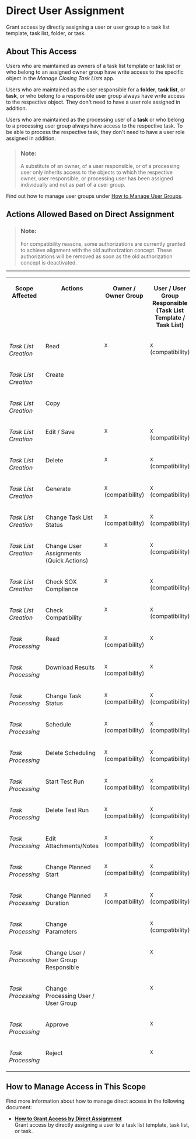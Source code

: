 <!-- loiof96b217748304780966e86b8063dc41d -->

# Direct User Assignment

Grant access by directly assigning a user or user group to a task list template, task list, folder, or task.



<a name="loiof96b217748304780966e86b8063dc41d__section_c1c_t5v_rrb"/>

## About This Access

Users who are maintained as owners of a task list template or task list or who belong to an assigned owner group have write access to the specific object in the *Manage Closing Task Lists* app.

Users who are maintained as the user responsible for a **folder**, **task list**, or **task**, or who belong to a responsible user group always have write access to the respective object. They don't need to have a user role assigned in addition.

Users who are maintained as the processing user of a **task** or who belong to a processing user group always have access to the respective task. To be able to process the respective task, they don't need to have a user role assigned in addition.

> ### Note:  
> A substitute of an owner, of a user responsible, or of a processing user only inherits access to the objects to which the respective owner, user responsible, or processing user has been assigned individually and not as part of a user group.

Find out how to manage user groups under [How to Manage User Groups](how-to-manage-user-groups-6d5d683.md).



<a name="loiof96b217748304780966e86b8063dc41d__section_kjv_v5v_rrb"/>

## Actions Allowed Based on Direct Assignment

> ### Note:  
> For compatibility reasons, some authorizations are currently granted to achieve alignment with the old authorization concept. These authorizations will be removed as soon as the old authorization concept is deactivated.

****


<table>
<tr>
<th valign="top">

Scope Affected



</th>
<th valign="top">

Actions



</th>
<th valign="top">

Owner / Owner Group



</th>
<th valign="top">

User / User Group Responsible \(Task List Template / Task List\)



</th>
<th valign="top">

User / User Group Responsible \(Organizational Unit Folder\)



</th>
<th valign="top">

User / User Group Responsible \(Task\)



</th>
<th valign="top">

Processing User / User Group



</th>
</tr>
<tr>
<td valign="top">

*Task List Creation*



</td>
<td valign="top">

Read



</td>
<td valign="top">

`X`



</td>
<td valign="top">

`X` \(compatibility\)



</td>
<td valign="top">

 



</td>
<td valign="top">

 



</td>
<td valign="top">

 



</td>
</tr>
<tr>
<td valign="top">

*Task List Creation*



</td>
<td valign="top">

Create



</td>
<td valign="top">

 



</td>
<td valign="top">

 



</td>
<td valign="top">

 



</td>
<td valign="top">

 



</td>
<td valign="top">

 



</td>
</tr>
<tr>
<td valign="top">

*Task List Creation*



</td>
<td valign="top">

Copy



</td>
<td valign="top">

 



</td>
<td valign="top">

 



</td>
<td valign="top">

 



</td>
<td valign="top">

 



</td>
<td valign="top">

 



</td>
</tr>
<tr>
<td valign="top">

*Task List Creation*



</td>
<td valign="top">

Edit / Save



</td>
<td valign="top">

`X`



</td>
<td valign="top">

`X` \(compatibility\)



</td>
<td valign="top">

 



</td>
<td valign="top">

 



</td>
<td valign="top">

 



</td>
</tr>
<tr>
<td valign="top">

*Task List Creation*



</td>
<td valign="top">

Delete



</td>
<td valign="top">

`X`



</td>
<td valign="top">

`X` \(compatibility\)



</td>
<td valign="top">

 



</td>
<td valign="top">

 



</td>
<td valign="top">

 



</td>
</tr>
<tr>
<td valign="top">

*Task List Creation*



</td>
<td valign="top">

Generate



</td>
<td valign="top">

`X` \(compatibility\)



</td>
<td valign="top">

`X` \(compatibility\)



</td>
<td valign="top">

 



</td>
<td valign="top">

 



</td>
<td valign="top">

 



</td>
</tr>
<tr>
<td valign="top">

*Task List Creation*



</td>
<td valign="top">

Change Task List Status



</td>
<td valign="top">

`X` \(compatibility\)



</td>
<td valign="top">

`X` \(compatibility\)



</td>
<td valign="top">

 



</td>
<td valign="top">

 



</td>
<td valign="top">

 



</td>
</tr>
<tr>
<td valign="top">

*Task List Creation*



</td>
<td valign="top">

Change User Assignments \(Quick Actions\)



</td>
<td valign="top">

`X`



</td>
<td valign="top">

`X` \(compatibility\)



</td>
<td valign="top">

 



</td>
<td valign="top">

 



</td>
<td valign="top">

 



</td>
</tr>
<tr>
<td valign="top">

*Task List Creation*



</td>
<td valign="top">

Check SOX Compliance



</td>
<td valign="top">

`X`



</td>
<td valign="top">

`X` \(compatibility\)



</td>
<td valign="top">

 



</td>
<td valign="top">

 



</td>
<td valign="top">

 



</td>
</tr>
<tr>
<td valign="top">

*Task List Creation*



</td>
<td valign="top">

Check Compatibility



</td>
<td valign="top">

`X`



</td>
<td valign="top">

`X` \(compatibility\)



</td>
<td valign="top">

 



</td>
<td valign="top">

 



</td>
<td valign="top">

 



</td>
</tr>
<tr>
<td valign="top">

*Task Processing*



</td>
<td valign="top">

Read



</td>
<td valign="top">

`X` \(compatibility\)



</td>
<td valign="top">

`X`



</td>
<td valign="top">

`X`



</td>
<td valign="top">

`X`



</td>
<td valign="top">

`X`



</td>
</tr>
<tr>
<td valign="top">

*Task Processing*



</td>
<td valign="top">

Download Results



</td>
<td valign="top">

`X` \(compatibility\)



</td>
<td valign="top">

`X`



</td>
<td valign="top">

`X`



</td>
<td valign="top">

`X`



</td>
<td valign="top">

`X`



</td>
</tr>
<tr>
<td valign="top">

*Task Processing*



</td>
<td valign="top">

Change Task Status



</td>
<td valign="top">

`X` \(compatibility\)



</td>
<td valign="top">

`X` \(compatibility\)



</td>
<td valign="top">

`X` \(compatibility\)



</td>
<td valign="top">

`X` \(compatibility\)



</td>
<td valign="top">

`X`



</td>
</tr>
<tr>
<td valign="top">

*Task Processing*



</td>
<td valign="top">

Schedule



</td>
<td valign="top">

`X` \(compatibility\)



</td>
<td valign="top">

`X` \(compatibility\)



</td>
<td valign="top">

`X` \(compatibility\)



</td>
<td valign="top">

`X` \(compatibility\)



</td>
<td valign="top">

`X`



</td>
</tr>
<tr>
<td valign="top">

*Task Processing*



</td>
<td valign="top">

Delete Scheduling



</td>
<td valign="top">

`X` \(compatibility\)



</td>
<td valign="top">

`X` \(compatibility\)



</td>
<td valign="top">

`X` \(compatibility\)



</td>
<td valign="top">

`X` \(compatibility\)



</td>
<td valign="top">

`X`



</td>
</tr>
<tr>
<td valign="top">

*Task Processing*



</td>
<td valign="top">

Start Test Run



</td>
<td valign="top">

`X` \(compatibility\)



</td>
<td valign="top">

`X` \(compatibility\)



</td>
<td valign="top">

`X` \(compatibility\)



</td>
<td valign="top">

`X` \(compatibility\)



</td>
<td valign="top">

`X`



</td>
</tr>
<tr>
<td valign="top">

*Task Processing*



</td>
<td valign="top">

Delete Test Run



</td>
<td valign="top">

`X` \(compatibility\)



</td>
<td valign="top">

`X` \(compatibility\)



</td>
<td valign="top">

`X` \(compatibility\)



</td>
<td valign="top">

`X` \(compatibility\)



</td>
<td valign="top">

`X`



</td>
</tr>
<tr>
<td valign="top">

*Task Processing*



</td>
<td valign="top">

Edit Attachments/Notes



</td>
<td valign="top">

`X` \(compatibility\)



</td>
<td valign="top">

`X` \(compatibility\)



</td>
<td valign="top">

`X` \(compatibility\)



</td>
<td valign="top">

`X` \(compatibility\)



</td>
<td valign="top">

`X`



</td>
</tr>
<tr>
<td valign="top">

*Task Processing*



</td>
<td valign="top">

Change Planned Start



</td>
<td valign="top">

`X` \(compatibility\)



</td>
<td valign="top">

`X` \(compatibility\)



</td>
<td valign="top">

`X` \(compatibility\)



</td>
<td valign="top">

`X` \(compatibility\)



</td>
<td valign="top">

 



</td>
</tr>
<tr>
<td valign="top">

*Task Processing*



</td>
<td valign="top">

Change Planned Duration



</td>
<td valign="top">

`X` \(compatibility\)



</td>
<td valign="top">

`X` \(compatibility\)



</td>
<td valign="top">

`X` \(compatibility\)



</td>
<td valign="top">

`X` \(compatibility\)



</td>
<td valign="top">

 



</td>
</tr>
<tr>
<td valign="top">

*Task Processing*



</td>
<td valign="top">

Change Parameters



</td>
<td valign="top">

 



</td>
<td valign="top">

`X` \(compatibility\)



</td>
<td valign="top">

`X` \(compatibility\)



</td>
<td valign="top">

`X` \(compatibility\)



</td>
<td valign="top">

`X` \(compatibility\)



</td>
</tr>
<tr>
<td valign="top">

*Task Processing*



</td>
<td valign="top">

Change User / User Group Responsible



</td>
<td valign="top">

 



</td>
<td valign="top">

`X`



</td>
<td valign="top">

`X`



</td>
<td valign="top">

`X`



</td>
<td valign="top">

 



</td>
</tr>
<tr>
<td valign="top">

*Task Processing*



</td>
<td valign="top">

Change Processing User / User Group



</td>
<td valign="top">

 



</td>
<td valign="top">

`X`



</td>
<td valign="top">

`X`



</td>
<td valign="top">

`X`



</td>
<td valign="top">

 



</td>
</tr>
<tr>
<td valign="top">

*Task Processing*



</td>
<td valign="top">

Approve



</td>
<td valign="top">

 



</td>
<td valign="top">

`X`



</td>
<td valign="top">

`X`



</td>
<td valign="top">

`X`



</td>
<td valign="top">

 



</td>
</tr>
<tr>
<td valign="top">

*Task Processing*



</td>
<td valign="top">

Reject



</td>
<td valign="top">

 



</td>
<td valign="top">

`X`



</td>
<td valign="top">

`X`



</td>
<td valign="top">

`X`



</td>
<td valign="top">

 



</td>
</tr>
</table>



<a name="loiof96b217748304780966e86b8063dc41d__section_ljb_rmc_qrb"/>

## How to Manage Access in This Scope

Find more information about how to manage direct access in the following document:

-   **[How to Grant Access by Direct Assignment](how-to-grant-access-by-direct-assignment-7ac9d63.md "Grant access by directly assigning a user to a task list template, task list, or
		task.")**  
Grant access by directly assigning a user to a task list template, task list, or task.

